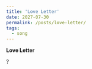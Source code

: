 ```yaml
---
title: 'Love Letter'
date: 2027-07-30
permalink: /posts/love-letter/
tags:
  - song
---
```


**Love Letter**

?